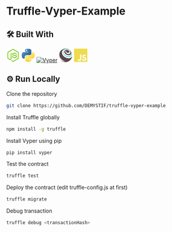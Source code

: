 # Truffle-Vyper-Example

## 🛠 Built With

<div align="left">
<a href="https://nodejs.org/en/" target="_blank" rel="noreferrer"><img src="https://raw.githubusercontent.com/DEMYSTIF/DEMYSTIF/main/assets/icons/nodejs.svg" width="36" height="36" alt="NodeJS" /></a>
<a href="https://docs.python.org/3/" target="_blank" rel="noreferrer"><img src="https://raw.githubusercontent.com/DEMYSTIF/DEMYSTIF/main/assets/icons/python.svg" width="36" height="36" alt="Python" /></a>
<a href="https://docs.vyperlang.org/en/stable/" target="_blank" rel="noreferrer"><img src="https://raw.githubusercontent.com/DEMYSTIF/DEMYSTIF/main/assets/icons/vyper.svg" width="36" height="36" alt="Vyper" /></a>
<a href="https://trufflesuite.com" target="_blank" rel="noreferrer"><img src="https://raw.githubusercontent.com/DEMYSTIF/DEMYSTIF/main/assets/icons/truffle.svg" width="36" height="36" alt="Truffle" /></a>
<a href="https://developer.mozilla.org/en-US/docs/Web/JavaScript" target="_blank" rel="noreferrer"><img src="https://raw.githubusercontent.com/DEMYSTIF/DEMYSTIF/main/assets/icons/javascript.svg" width="36" height="36" alt="JavaScript" /></a>
</div>

## ⚙️ Run Locally

Clone the repository

```bash
git clone https://github.com/DEMYSTIF/truffle-vyper-example
```

Install Truffle globally

```bash
npm install -g truffle
```

Install Vyper using pip

```bash
pip install vyper
```

Test the contract

```bash
truffle test
```

Deploy the contract (edit truffle-config.js at first)

```bash
truffle migrate
```

Debug transaction

```bash
truffle debug <transactionHash>
```
